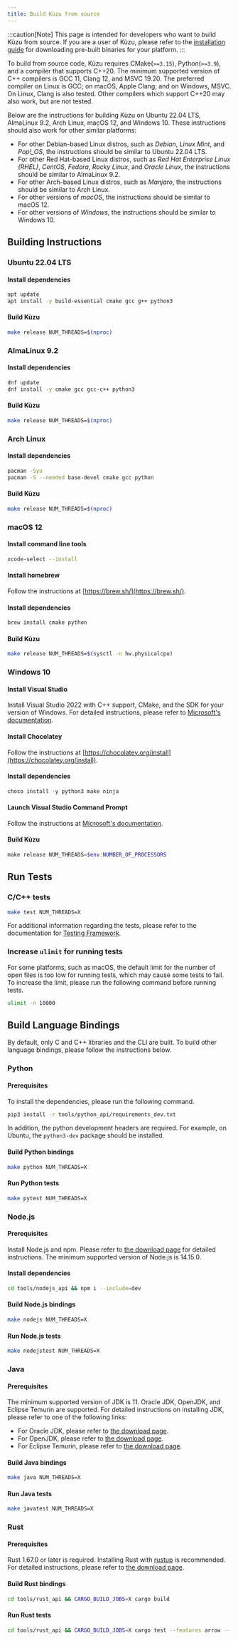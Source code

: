 ```yaml
---
title: Build Kùzu from source
---
```


:::caution[Note]
This page is intended for developers who want to build Kùzu from source. If you are a user of Kùzu,
please refer to the [installation guide](https://docs.kuzudb.com/installation) for downloading pre-built binaries for your platform.
:::

To build from source code, Kùzu requires CMake(`>=3.15`), Python(`>=3.9`), and a compiler that supports C++20. The minimum supported version of C++ compilers is GCC 11, Clang 12, and MSVC 19.20. The preferred compiler on Linux is GCC; on macOS, Apple Clang; and on Windows, MSVC. On Linux, Clang is also tested. Other compilers which support C++20 may also work, but are not tested.

Below are the instructions for building Kùzu on Ubuntu 22.04 LTS, AlmaLinux 9.2, Arch Linux, macOS 12, and Windows 10. These instructions should also work for other similar platforms:

- For other Debian-based Linux distros, such as *Debian*, *Linux Mint*, and *Pop!\_OS*, the instructions should be similar to Ubuntu 22.04 LTS.
- For other Red Hat-based Linux distros, such as *Red Hat Enterprise Linux (RHEL)*, *CentOS*, *Fedora*, *Rocky Linux*, and *Oracle Linux*, the instructions should be similar to AlmaLinux 9.2.
- For other Arch-based Linux distros, such as *Manjaro*, the instructions should be similar to Arch Linux.
- For other versions of *macOS*, the instructions should be similar to macOS 12.
- For other versions of *Windows*, the instructions should be similar to Windows 10.

## Building Instructions

### Ubuntu 22.04 LTS

#### Install dependencies

```bash
apt update
apt install -y build-essential cmake gcc g++ python3
```

#### Build Kùzu

```bash
make release NUM_THREADS=$(nproc)
```

### AlmaLinux 9.2

#### Install dependencies

```bash
dnf update
dnf install -y cmake gcc gcc-c++ python3
```

#### Build Kùzu

```bash
make release NUM_THREADS=$(nproc)
```

### Arch Linux

#### Install dependencies

```bash
pacman -Syu
pacman -S --needed base-devel cmake gcc python
```

#### Build Kùzu

```bash
make release NUM_THREADS=$(nproc)
```

### macOS 12

#### Install command line tools

```bash
xcode-select --install
```

#### Install homebrew

Follow the instructions at [https://brew.sh/](https://brew.sh/).

#### Install dependencies

```bash
brew install cmake python
```

#### Build Kùzu

```bash
make release NUM_THREADS=$(sysctl -n hw.physicalcpu)
```

### Windows 10

#### Install Visual Studio

Install Visual Studio 2022 with C++ support, CMake, and the SDK for your version of Windows. For detailed instructions, please refer to [Microsoft's documentation](https://docs.microsoft.com/en-us/cpp/build/vscpp-step-0-installation).

#### Install Chocolatey

Follow the instructions at [https://chocolatey.org/install](https://chocolatey.org/install).

#### Install dependencies

```powershell
choco install -y python3 make ninja
```

#### Launch Visual Studio Command Prompt

Follow the instructions at [Microsoft's documentation](https://docs.microsoft.com/en-us/cpp/build/building-on-the-command-line).

#### Build Kùzu

```powershell
make release NUM_THREADS=$env:NUMBER_OF_PROCESSORS
```

## Run Tests

### C/C++ tests

```bash
make test NUM_THREADS=X
```

For additional information regarding the tests, please refer to the documentation for [Testing Framework](/developer-guide/testing-framework).

### Increase `ulimit` for running tests

For some platforms, such as macOS, the default limit for the number of open files is too low for running tests, which may cause some tests to fail. To increase the limit, please run the following command before running tests.

```bash
ulimit -n 10000
```

## Build Language Bindings

By default, only C and C++ libraries and the CLI are built. To build other language bindings, please follow the instructions below.

### Python

#### Prerequisites

To install the dependencies, please run the following command.

```bash
pip3 install -r tools/python_api/requirements_dev.txt
```

In addition, the python development headers are required. For example, on Ubuntu, the `python3-dev` package should be installed.

#### Build Python bindings

```bash
make python NUM_THREADS=X
```

#### Run Python tests

```bash
make pytest NUM_THREADS=X
```

### Node.js

#### Prerequisites

Install Node.js and npm. Please refer to [the download page](https://nodejs.org/en/download/) for detailed instructions. The minimum supported version of Node.js is 14.15.0.

#### Install dependencies

```bash
cd tools/nodejs_api && npm i --include=dev
```

#### Build Node.js bindings

```bash
make nodejs NUM_THREADS=X
```

#### Run Node.js tests

```bash
make nodejstest NUM_THREADS=X
```

### Java

#### Prerequisites

The minimum supported version of JDK is 11. Oracle JDK, OpenJDK, and Eclipse Temurin are supported. For detailed instructions on installing JDK, please refer to one of the following links:

- For Oracle JDK, please refer to [the download page](https://www.oracle.com/java/technologies/downloads/).
- For OpenJDK, please refer to [the download page](https://jdk.java.net/).
- For Eclipse Temurin, please refer to [the download page](https://adoptium.net/).

#### Build Java bindings

```bash
make java NUM_THREADS=X
```

#### Run Java tests

```bash
make javatest NUM_THREADS=X
```

### Rust

#### Prerequisites

Rust 1.67.0 or later is required. Installing Rust with [rustup](https://rustup.rs/) is recommended. For detailed instructions, please refer to [the download page](https://www.rust-lang.org/tools/install).

#### Build Rust bindings

```bash
cd tools/rust_api && CARGO_BUILD_JOBS=X cargo build
```

#### Run Rust tests

```bash
cd tools/rust_api && CARGO_BUILD_JOBS=X cargo test --features arrow -- --test-threads=1
```
